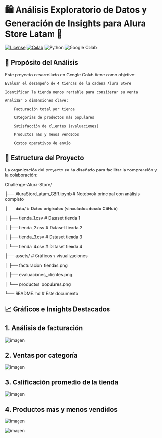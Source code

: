 # 🛍️ Análisis Exploratorio de Datos y Generación de Insights para Alura Store Latam 🚀

[![License](https://img.shields.io/badge/License-MIT-yellow.svg)](https://opensource.org/licenses/MIT)
[![Colab](https://colab.research.google.com/assets/colab-badge.svg)](https://colab.research.google.com/github/TuUsuarioDeGitHub/TuRepositorio/blob/main/AluraStoreLatam_GBR.ipynb)
![Python](https://img.shields.io/badge/python-3.x-blue.svg)
![Google Colab](https://img.shields.io/badge/Google%20Colab-F9AB00?style=for-the-badge&logo=googlecolab&logoColor=white)

## 🎯 Propósito del Análisis

Este proyecto desarrollado en Google Colab tiene como objetivo:

    Evaluar el desempeño de 4 tiendas de la cadena Alura Store

    Identificar la tienda menos rentable para considerar su venta

    Analizar 5 dimensiones clave:

        Facturación total por tienda

        Categorías de productos más populares

        Satisfacción de clientes (evaluaciones)

        Productos más y menos vendidos

        Costos operativos de envío

## 📂 Estructura del Proyecto

La organización del proyecto se ha diseñado para facilitar la comprensión y la colaboración:

Challenge-Alura-Store/

├── AluraStoreLatam_GBR.ipynb          # Notebook principal con análisis completo


├── data/                              # Datos originales (vinculados desde GitHub)

│   ├── tienda_1.csv                   # Dataset tienda 1

│   ├── tienda_2.csv                   # Dataset tienda 2

│   ├── tienda_3.csv                   # Dataset tienda 3

│   └── tienda_4.csv                   # Dataset tienda 4

├── assets/                            # Gráficos y visualizaciones

│   ├── facturacion_tiendas.png

│   ├── evaluaciones_clientes.png

│   └── productos_populares.png

└── README.md                          # Este documento

## 📈 Gráficos e Insights Destacados

## 1. Análisis de facturación

![imagen](https://github.com/user-attachments/assets/8069163b-2bdb-4c5c-956d-618e2ef2a004)

## 2. Ventas por categoría

![imagen](https://github.com/user-attachments/assets/e2851cd5-e4c5-4dde-85d6-631e0da0dc47)

## 3. Calificación promedio de la tienda

![imagen](https://github.com/user-attachments/assets/018409d1-ca6a-41a3-8b92-0660af79480a)

## 4. Productos más y menos vendidos

![imagen](https://github.com/user-attachments/assets/6cc4f497-dd7d-410b-bdb3-d40a885a7f85)

![imagen](https://github.com/user-attachments/assets/451fca43-8038-40be-8ba6-e57e211d99ae)






